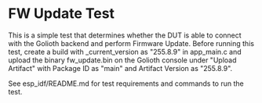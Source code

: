 # FW Update Test

This is a simple test that determines whether the DUT is able to connect with the
Golioth backend and perform Firmware Update. Before running this test, create a build
with _current_version as "255.8.9" in app_main.c and upload the binary fw_update.bin
on the Golioth console under "Upload Artifact" with Package ID as "main" and
Artifact Version as "255.8.9".

See esp_idf/README.md for test requirements and commands to run the test.
